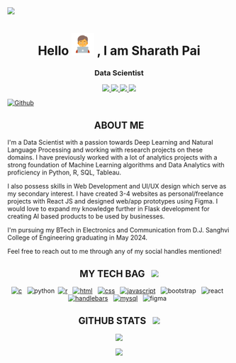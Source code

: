 <img src= "https://www.freepik.com/premium-vector/artificial-intelligence-technology-facebook-cover_41604813.htm#query=artificial%20intelligence%20banner&position=42&from_view=search&track=ais&uuid=7f506061-94f5-4f40-a841-2fae6d920ca7">

<h1 align=center>Hello <img src="https://raw.githubusercontent.com/Sharath1036/Sharath1036/main/coder.png" width="50px"> , I am Sharath Pai</h1>

<h3 align="center">Data Scientist</h3>

<p align='center'>
  <a href='mailto:sharathpai107@gmail.com' target="_blank">
      <img src='https://img.shields.io/badge/-sharathpai107@gmail.com-c14438?style=flat&logo=Gmail&logoColor=white&link=mailto:sharathpai107.com'>
  </a>
  
 
  <a href='https://www.linkedin.com/in/sharathpai107/' target="_blank">
      <img src='https://img.shields.io/badge/-SharathPai-0072b1?style=flat&logo=Linkedin&logoColor=white&link=https://www.linkedin.com/in/sharathpai107/'>
  </a>
  
  <a href='https://www.instagram.com/sharath_1007/' target="_blank">
      <img src='https://img.shields.io/badge/-sharath_1007-0072b1?style=flat&logo=Instagram&logoColor=white&link=https://www.instagram.com/sharath_1007/'>
  </a>

 <a href='https://www.twitter.com/Sharath1072/' target="_blank">
      <img src='https://img.shields.io/twitter/follow/Sharath1072?label=Sharath%20P&labelColor=white&color=black&link=https://www.twitter.com/Sharath1072/'>
  </a>

 

[![Github](https://img.shields.io/github/followers/Sharath1036?label=Follow&style=social)](https://github.com/Sharath1036)

<h2 align="center">
    ABOUT ME
</h2>

I'm a Data Scientist with a passion towards Deep Learning and Natural Language Processing and working with research projects on these domains. I have previously worked with a lot of analytics projects with a strong foundation of Machine Learning algorithms and Data Analytics with proficiency in Python, R, SQL, Tableau. 

I also possess skills in Web Development and UI/UX design which serve as my secondary interest. I have created 3-4 websites as personal/freelance projects with React JS and designed web/app prototypes using Figma. I would love to expand my knowledge further in Flask development for creating AI based products to be used by businesses.

I'm pursuing my BTech in Electronics and Communication from D.J. Sanghvi College of Engineering graduating in May 2024.

Feel free to reach out to me through any of my social handles mentioned!

<h2 align='center'> MY TECH BAG  &nbsp; <img src = "https://media2.giphy.com/media/QssGEmpkyEOhBCb7e1/giphy.gif?cid=ecf05e47a0n3gi1bfqntqmob8g9aid1oyj2wr3ds3mg700bl&rid=giphy.gif" width = 32px> </h2>
<p align='center'>
<a href="https://github.com/Sharath1036?tab=repositories&q=&type=&language=c&sort="><img src="https://cdn.worldvectorlogo.com/logos/c-1.svg" alt="c" width="40" height="40"/></a> &nbsp;
<img src="https://www.vectorlogo.zone/logos/python/python-icon.svg" alt="python" width="40" height="40"/>&nbsp;    
<a href="https://github.com/Sharath1036?tab=repositories&q=&type=&language=r&sort="><img src="https://www.vectorlogo.zone/logos/r-project/r-project-icon.svg" alt="r" width="40" height="40"/></a> &nbsp;
<!-- <a href="https://github.com/Sharath1036?tab=repositories&q=&type=&language=solidity&sort="><img src="https://raw.githubusercontent.com/Sharath1036/readme-icon-gen/main/solidity.png" alt="solidity" width="40" height="40"/></a> &nbsp;   -->
<a href="https://github.com/Sharath1036?tab=repositories&q=&type=&language=html&sort="><img src="https://www.vectorlogo.zone/logos/w3_html5/w3_html5-icon.svg" alt="html" width="40" height="40"/></a> &nbsp;
<a href="https://github.com/Sharath1036?tab=repositories&q=&type=&language=css&sort="><img src="https://www.vectorlogo.zone/logos/w3_css/w3_css-icon.svg" alt="css" width="40" height="40"/></a> &nbsp;
<a href="https://github.com/Sharath1036?tab=repositories&q=&type=&language=javascript&sort="><img src="https://seeklogo.com/images/J/javascript-js-logo-2949701702-seeklogo.com.png" alt="javascript" width="40" height="40"/></a> &nbsp;
<img src="https://www.vectorlogo.zone/logos/getbootstrap/getbootstrap-icon.svg" alt="bootstrap" width="40" height="40"/> &nbsp;  
<img src="https://www.vectorlogo.zone/logos/reactjs/reactjs-icon.svg" alt="react" width="40" height="40"/> &nbsp;
<!-- <img src="https://www.vectorlogo.zone/logos/nodejs/nodejs-icon.svg" alt="node" width="40" height="40"/> &nbsp;
<img src="https://img.icons8.com/ios/50/ffffff/express-js.png" alt="express" width="40" height="40"/>&nbsp; -->
<a href="https://github.com/Sharath1036?tab=repositories&q=&type=&language=handlebars&sort="><img src="https://www.vectorlogo.zone/logos/handlebarsjs/handlebarsjs-icon.svg" alt="handlebars" width="40" height="40"/></a> &nbsp;
<!--<img src="https://www.vectorlogo.zone/logos/mongodb/mongodb-icon.svg" alt="mongodb" width="40" height="40"/> &nbsp; -->
<a href="https://github.com/Sharath1036?tab=repositories&q=&type=&language=tsql&sort="><img src="https://www.vectorlogo.zone/logos/mysql/mysql-icon.svg" alt="mysql" width="40" height="40"/></a> &nbsp;  
<!-- <img src="https://img.icons8.com/color/48/numpy.png" alt="numpy" width="40" height="40"/> &nbsp; 
<img src="https://img.icons8.com/color/48/pandas.png" alt="pandas" width="40" height="40"/> &nbsp; 
<img src="https://seeklogo.com/images/S/seaborn-logo-244EB2DEC5-seeklogo.com.png" alt="seaborn" width="40" height="40"/> &nbsp;
<img src="https://seeklogo.com/images/S/scikit-learn-logo-8766D07E2E-seeklogo.com.png" alt="sklearn" width="70" height="40"/> &nbsp; 
<img src="https://www.vectorlogo.zone/logos/tensorflow/tensorflow-icon.svg" alt="tensorflow" width="40" height="40"/> &nbsp;   -->
<img src="https://www.vectorlogo.zone/logos/figma/figma-icon.svg" alt="figma" width="40" height="40"/> &nbsp;
<br>
</p>

<h2 align = 'center'>
    GITHUB STATS &nbsp; <img src = "https://raw.githubusercontent.com/Sharath1036/readme-icon-generator/main/github-cat.gif" width = 32px>
</h2>

<p align= "center"><img src= "https://github-readme-stats.vercel.app/api?username=Sharath1036&&show_icons=true&title_color=ffffff&icon_color=bb2acf&text_color=daf7dc&bg_color=151515" /></p>

<p align= "center"><img src= "https://github-readme-stats.vercel.app/api/top-langs/?username=Sharath1036&count_private=true&theme=tokyonight" /></p>
  
